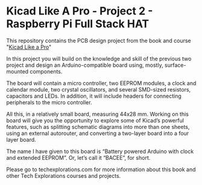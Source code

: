 # Kicad Like A Pro - Project 2 - Raspberry Pi Full Stack HAT
This repository contains the PCB design project from the book and course "[Kicad Like a Pro](https://techexplorations.com/so/kicada/)"

In this project you will build on the knowledge and skill of the previous two project and design an Arduino-compatible board using, mostly, surface-mounted components. 

The board will contain a micro controller, two EEPROM modules, a clock and calendar module, two crystal oscillators, and several SMD-sized resistors, capacitors and LEDs. In addition, it will include headers for connecting peripherals to the micro controller.

All this, in a relatively small board, measuring 44x28 mm. Working on this board will give you the opportunity to explore some of Kicad’s powerful features, such as splitting schematic diagrams into more than one sheets, using an external autorouter, and converting a two-layer board into a four layer board.

The name I have given to this board is “Battery powered Arduino with clock and extended EEPROM”. Or, let’s call it “BACEE”, for short.

Please go to techexplorations.com for more information about this book and other Tech Explorations courses and projects.
